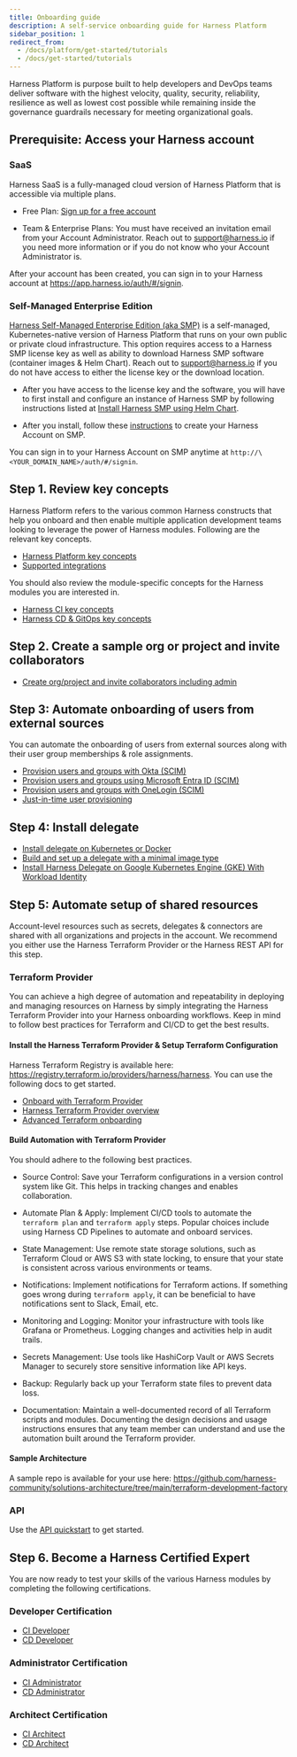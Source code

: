 ```yaml
---
title: Onboarding guide
description: A self-service onboarding guide for Harness Platform
sidebar_position: 1
redirect_from:
  - /docs/platform/get-started/tutorials
  - /docs/get-started/tutorials
---
```


Harness Platform is purpose built to help developers and DevOps teams deliver software with the highest velocity, quality, security, reliability, resilience as well as lowest cost possible while remaining inside the governance guardrails necessary for meeting organizational goals. 

## Prerequisite: Access your Harness account

### SaaS
Harness SaaS is a fully-managed cloud version of Harness Platform that is accessible via multiple plans.

- Free Plan: [Sign up for a free account](https://app.harness.io/auth/#/signup/?module=cd&utm_medium=harness-developer-hub)

- Team & Enterprise Plans: You must have received an invitation email from your Account Administrator. Reach out to [support@harness.io](mailto:support@harness.io) if you need more information or if you do not know who your Account Administrator is.

After your account has been created, you can sign in to your Harness account at https://app.harness.io/auth/#/signin.

### Self-Managed Enterprise Edition
[Harness Self-Managed Enterprise Edition (aka SMP)](/docs/self-managed-enterprise-edition/get-started/onboarding-guide) is a self-managed, Kubernetes-native version of Harness Platform that runs on your own public or private cloud infrastructure. This option requires access to a Harness SMP license key as well as ability to download Harness SMP software (container images & Helm Chart). Reach out to [support@harness.io](mailto:support@harness.io) if you do not have access to either the license key or the download location.

- After you have access to the license key and the software, you will have to first install and configure an instance of Harness SMP by following instructions listed at [Install Harness SMP using Helm Chart](/docs/self-managed-enterprise-edition/self-managed-helm-based-install/install-harness-self-managed-enterprise-edition-using-helm-ga).

- After you install, follow these [instructions](/docs/self-managed-enterprise-edition/get-started/onboarding-guide#create-your-harness-account) to create your Harness Account on SMP.

You can sign in to your Harness Account on SMP anytime at `http://\<YOUR_DOMAIN_NAME>/auth/#/signin`.

## Step 1. Review key concepts

Harness Platform refers to the various common Harness constructs that help you onboard and then enable multiple application development teams looking to leverage the power of Harness modules. Following are the relevant key concepts.

- [Harness Platform key concepts](/docs/platform/get-started/key-concepts)
- [Supported integrations](/docs/platform/platform-whats-supported)

You should also review the module-specific concepts for the Harness modules you are interested in.

- [Harness CI key concepts](/docs/continuous-integration/get-started/key-concepts)
- [Harness CD & GitOps key concepts](/docs/continuous-delivery/get-started/key-concepts)

## Step 2. Create a sample org or project and invite collaborators

- [Create org/project and invite collaborators including admin](/docs/platform/organizations-and-projects/create-an-organization)

## Step 3: Automate onboarding of users from external sources 
You can automate the onboarding of users from external sources along with their user group memberships & role assignments. 

- [Provision users and groups with Okta (SCIM)](/docs/platform/role-based-access-control/provision-users-with-okta-scim)
- [Provision users and groups using Microsoft Entra ID (SCIM)](/docs/platform/role-based-access-control/provision-users-and-groups-using-azure-ad-scim)
- [Provision users and groups with OneLogin (SCIM)](/docs/platform/role-based-access-control/provision-users-and-groups-with-one-login-scim)
- [Just-in-time user provisioning](/docs/platform/role-based-access-control/provision-use-jit)

## Step 4: Install delegate 

- [Install delegate on Kubernetes or Docker](/docs/platform/get-started/tutorials/install-delegate)
- [Build and set up a delegate with a minimal image type](/docs/platform/delegates/install-delegates/build-custom-delegate-images-with-third-party-tools)
- [Install Harness Delegate on Google Kubernetes Engine (GKE) With Workload Identity](/docs/platform/delegates/install-delegates/gke-workload-identity)

## Step 5: Automate setup of shared resources 
Account-level resources such as secrets, delegates & connectors are shared with all organizations and projects in the account. We recommend you either use the Harness Terraform Provider or the Harness REST API for this step.

### Terraform Provider
You can achieve a high degree of automation and repeatability in deploying and managing resources on Harness by simply integrating the Harness Terraform Provider into your Harness onboarding workflows. Keep in mind to follow best practices for Terraform and CI/CD to get the best results.

#### Install the Harness Terraform Provider & Setup Terraform Configuration

Harness Terraform Registry is available here: https://registry.terraform.io/providers/harness/harness. You can use the following docs to get started.
- [Onboard with Terraform Provider](/docs/platform/automation/terraform/onboard-terraform-provider)
- [Harness Terraform Provider overview](/docs/platform/automation/terraform/harness-terraform-provider-overview)
- [Advanced Terraform onboarding](/docs/platform/automation/terraform/advanced-terraform-onboarding)

#### Build Automation with Terraform Provider

You should adhere to the following best practices.
- Source Control: Save your Terraform configurations in a version control system like Git. This helps in tracking changes and enables collaboration.

- Automate Plan & Apply: Implement CI/CD tools to automate the `terraform plan` and `terraform apply` steps. Popular choices include using Harness CD Pipelines to automate and onboard services. 

- State Management: Use remote state storage solutions, such as Terraform Cloud or AWS S3 with state locking, to ensure that your state is consistent across various environments or teams.

- Notifications: Implement notifications for Terraform actions. If something goes wrong during `terraform apply`, it can be beneficial to have notifications sent to Slack, Email, etc.

- Monitoring and Logging: Monitor your infrastructure with tools like Grafana or Prometheus. Logging changes and activities help in audit trails.

- Secrets Management: Use tools like HashiCorp Vault or AWS Secrets Manager to securely store sensitive information like API keys.

- Backup: Regularly back up your Terraform state files to prevent data loss.

- Documentation: Maintain a well-documented record of all Terraform scripts and modules. Documenting the design decisions and usage instructions ensures that any team member can understand and use the automation built around the Terraform provider.

#### Sample Architecture

A sample repo is available for your use here:
https://github.com/harness-community/solutions-architecture/tree/main/terraform-development-factory

### API

Use the [API quickstart](/docs/platform/automation/api/api-quickstart) to get started.

## Step 6. Become a Harness Certified Expert
You are now ready to test your skills of the various Harness modules by completing the following certifications.

### Developer Certification

- [CI Developer](/certifications/continuous-integration?lvl=developer)
- [CD Developer](/certifications/continuous-delivery?lvl=developer)

### Administrator Certification

- [CI Administrator](/certifications/continuous-integration?lvl=administrator)
- [CD Administrator](/certifications/continuous-delivery?lvl=administrator)

### Architect Certification

- [CI Architect](/certifications/continuous-integration?lvl=architect)
- [CD Architect](/certifications/continuous-delivery?lvl=architect)